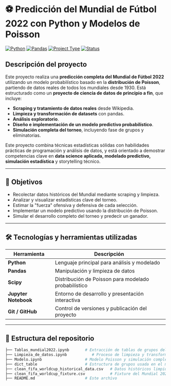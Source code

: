# ⚽ Predicción del Mundial de Fútbol 2022 con Python y Modelos de Poisson

[![Python](https://img.shields.io/badge/Python-3.10-blue.svg)](https://www.python.org/)
[![Pandas](https://img.shields.io/badge/Pandas-Data_Analysis-lightgrey)](https://pandas.pydata.org/)
[![Project Type](https://img.shields.io/badge/Type-End_to_End_Project-green)]()
[![Status](https://img.shields.io/badge/Status-Completed-brightgreen)]()

## Descripción del proyecto

Este proyecto realiza una **predicción completa del Mundial de Fútbol 2022** utilizando un modelo probabilístico basado en la **distribución de Poisson**, partiendo de datos reales de todos los mundiales desde 1930. Está estructurado como un **proyecto de ciencia de datos de principio a fin**, que incluye:

- **Scraping y tratamiento de datos reales** desde Wikipedia.
- **Limpieza y transformación de datasets** con pandas.
- **Análisis exploratorio**.
- **Diseño e implementación de un modelo predictivo probabilístico**.
- **Simulación completa del torneo**, incluyendo fase de grupos y eliminatorias.

Este proyecto combina técnicas estadísticas sólidas con habilidades prácticas de programación y análisis de datos, y está orientado a demostrar competencias clave en **data science aplicada, modelado predictivo, simulación estadística** y storytelling técnico.

---

## 🎯 Objetivos

- Recolectar datos históricos del Mundial mediante scraping y limpieza.
- Analizar y visualizar estadísticas clave del torneo.
- Estimar la "fuerza" ofensiva y defensiva de cada selección.
- Implementar un modelo predictivo usando la distribución de Poisson.
- Simular el desarrollo completo del torneo y predecir un ganador.

---

## 🛠️ Tecnologías y herramientas utilizadas

| Herramienta          | Descripción                                       |
|----------------------|---------------------------------------------------|
| **Python**           | Lenguaje principal para análisis y modelado       |
| **Pandas**           | Manipulación y limpieza de datos                  |
| **Scipy**            | Distribución de Poisson para modelado probabilístico |
| **Jupyter Notebook** | Entorno de desarrollo y presentación interactiva  |
| **Git / GitHub**     | Control de versiones y publicación del proyecto   |

---

## 📂 Estructura del repositorio

```bash
├── Tablas_mundial2022.ipynb       # Extracción de tablas de grupos del Mundial a predecir
├── Limpieza_de_datos.ipynb           # Proceso de limpieza y transformación de datos históricos y fixture del Mundial 2022
├── Modelo.ipynb                   # Modelo Poisson y simulación completa del Mundial
├── dict_table                     # Estructura de grupos usada en el modelo (pickle)
├── clean_fifa_worldcup_historical_data.csv   # Datos históricos limpios
├── clean_fifa_worldcup_fixture.csv           # Fixture del Mundial 2022 limpio
├── README.md                      # Este archivo
